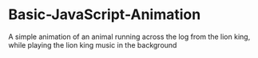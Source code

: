 # Basic-JavaScript-Animation

A simple animation of an animal running across the log from the lion king, while playing the lion king music in the background
